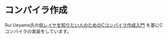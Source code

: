 # コンパイラ作成
Rui Ueyama氏の[低レイヤを知りたい人のためのCコンパイラ作成入門](https://www.sigbus.info/compilerbook "低レイヤを知りたい人のためのCコンパイラ作成入門")
を基にCコンパイラの実装をしています。
